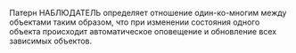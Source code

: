 
Патерн НАБЛЮДАТЕЛЬ определяет отношение
один-ко-многим между объектами таким образом,
что при изменении состояния одного объекта
происходит автоматическое оповещение и обновление
всех зависимых объектов.
